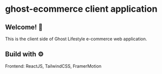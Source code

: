 # ghost-ecommerce client application

## Welcome! 👋

This is the client side of Ghost Lifestyle e-commerce web application.

## Build with ⚙️

Frontend: ReactJS, TailwindCSS, FramerMotion


